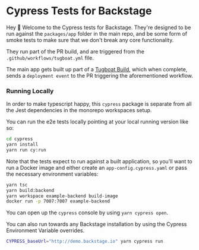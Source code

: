# Cypress Tests for Backstage

Hey 👋 Welcome to the Cypress tests for Backstage. They're designed to be run against the `packages/app` folder in the main repo, and be some form of smoke tests to make sure that we don't break any core functionality.

They run part of the PR build, and are triggered from the `.github/workflows/tugboat.yml` file.

The main app gets built up part of a [Tugboat Build](https://tugboat.qa), which when complete, sends a `deployment event` to the PR triggering the aforementioned workflow.

### Running Locally

In order to make typescript happy, this `cypress` package is separate from all the Jest dependencies in the monorepo workspaces setup.

You can run the e2e tests locally pointing at your local running version like so:

```sh
cd cypress
yarn install
yarn run cy:run
```

Note that the tests expect to run against a built application, so you'll want to
run a Docker image and either create an `app-config.cypress.yaml` or pass the
necessary environment variables:

```sh
yarn tsc
yarn build:backend
yarn workspace example-backend build-image
docker run -p 7007:7007 example-backend
```

You can open up the `cypress` console by using `yarn cypress open`.

You can also run towards any Backstage installation by using the Cypress Environment Variable overrides.

```sh
CYPRESS_baseUrl="http://demo.backstage.io" yarn cypress run
```
